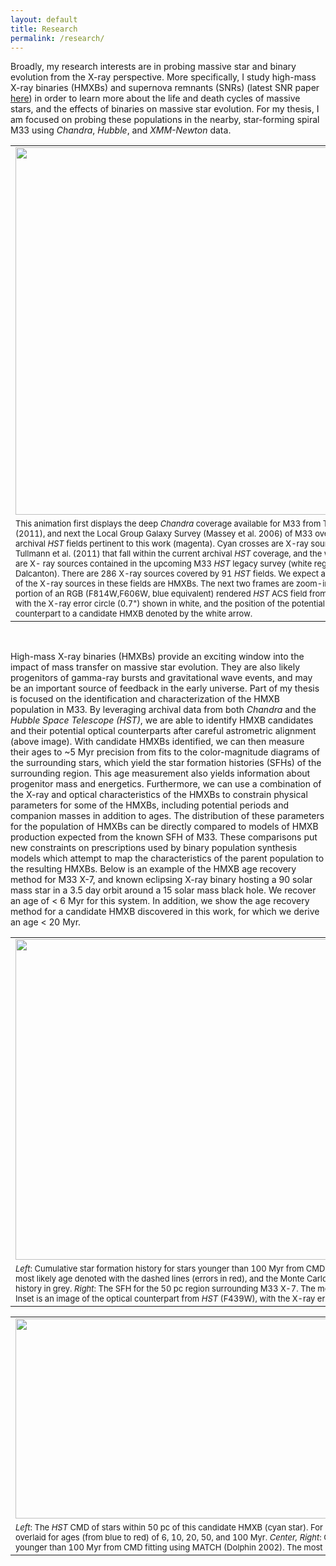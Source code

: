 ```yaml
---
layout: default
title: Research
permalink: /research/
---
```



Broadly, my research interests are in probing massive star and binary evolution from the X-ray perspective. More specifically, I study high-mass X-ray binaries (HMXBs) and supernova remnants (SNRs) (latest SNR paper [here](https://arxiv.org/abs/1708.01239)) in order to learn more about the life and death cycles of massive stars, and the effects of binaries on massive star evolution. For my thesis, I am focused on probing these populations in the nearby, star-forming spiral M33 using *Chandra*, *Hubble*, and *XMM-Newton* data.

<table class="image" align="center">
<tr><td><img src="../images/m33coverage.gif" height="588px" width="600px"></td></tr>
<tr><td class="caption" style="width: 345px"><font size="2">This animation first displays the deep <i>Chandra</i> coverage available for M33 from Tullmann et al. (2011), and next the Local Group Galaxy Survey (Massey et al. 2006) of M33 overlaid with the archival <i>HST</i> fields pertinent to this work (magenta). Cyan crosses are X-ray sources from Tullmann et al. (2011) that fall within the current archival <i>HST</i> coverage, and the white crosses are X- ray sources contained in the upcoming M33 <i>HST</i> legacy survey (white regions; PI: J. Dalcanton). There are 286 X-ray sources covered by 91 <i>HST</i> fields. We expect approximately 40 of the X-ray sources in these fields are HMXBs. The next two frames are zoom-ins on one portion of an RGB (F814W,F606W, blue equivalent) rendered <i>HST</i> ACS field from the disk of M33 with the X-ray error circle (0.7") shown in white, and the position of the potential optical counterpart to a candidate HMXB denoted by the white arrow.</font></td></tr>
</table><br>


High-mass X-ray binaries (HMXBs) provide an exciting window into the impact of mass transfer on massive star evolution. They are also likely progenitors of gamma-ray bursts and gravitational wave events, and may be an important source of feedback in the early universe. Part of my thesis is focused on the identification and characterization of the HMXB population in M33. By leveraging archival data from both *Chandra* and the *Hubble Space Telescope (HST)*, we are able to identify HMXB candidates and their potential optical counterparts after careful astrometric alignment (above image). With candidate HMXBs identified, we can then measure their ages to ~5 Myr precision from fits to the color-magnitude diagrams of the surrounding stars, which yield the star formation histories (SFHs) of the surrounding region. This age measurement also yields information about progenitor mass and energetics. Furthermore, we can use a combination of the X-ray and optical characteristics of the HMXBs to constrain physical parameters for some of the HMXBs, including potential periods and companion masses in addition to ages. The distribution of these parameters for the population of HMXBs can be directly compared to models of HMXB production expected from the known SFH of M33. These comparisons put new constraints on prescriptions used by binary population synthesis models which attempt to map the characteristics of the parent population to the resulting HMXBs. Below is an example of the HMXB age recovery method for M33 X-7, and known eclipsing X-ray binary hosting a 90 solar mass star in a 3.5 day orbit around a 15 solar mass black hole. We recover an age of < 6 Myr for this system. In addition, we show the age recovery method for a candidate HMXB discovered in this work, for which we derive an age
< 20 Myr.<br>


<table class="image" align="center">
<tr><td><img src="../images/hmxb225_ex.png" height="513px" width="800px"></td></tr>
<tr><td class="caption" style="width: 345px"><font size="2"><i>Left</i>: Cumulative star formation history for stars younger than 100 Myr from CMD fitting using MATCH (Dolphin 2002), with the most likely age denoted with the dashed lines (errors in red), and the Monte Carlo derived errors on the cumulative star formation history in grey. <i>Right</i>: The SFH for the 50 pc region surrounding M33 X-7. The most likely age for this HMXB candidate is < 6 Myr. Inset is an image of the optical counterpart from <i>HST</i> (F439W), with the X-ray error circle in cyan.</font></td></tr>

<table class="image" align="center">
<tr><td><img src="../images/hmxb272_ex.png" height="320px" width="800px"></td></tr>
<tr><td class="caption" style="width: 345px"><font size="2"><i>Left</i>: The <i>HST</i> CMD of stars within 50 pc of this candidate HMXB (cyan star). For reference isochrones from the Padova group are overlaid for ages (from blue to red) of 6, 10, 20, 50, and 100 Myr. <i>Center, Right</i>: Cumulative star formation history for stars younger than 100 Myr from CMD fitting using MATCH (Dolphin 2002). The most likely age for this HMXB candidate is < 20 Myr.</font></td></tr>
